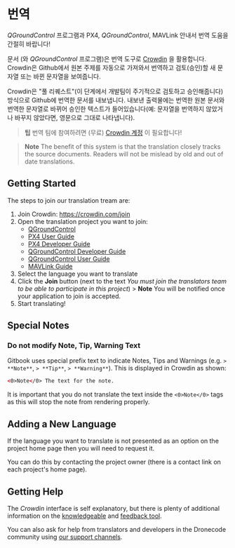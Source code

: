 # 번역

*QGroundControl* 프로그램과 PX4, *QGroundControl*, MAVLink 안내서 번역 도움을 간절히 바랍니다!

문서 (와 *QGroundControl* 프로그램)은 번역 도구로 [Crowdin](https://crowdin.com) 을 활용합니다. Crowdin은 Github에서 원본 주제를 자동으로 가져와서 번역하고 검토(승인)할 새 문자열 또는 바뀐 문자열을 보여줍니다.

Crowdin은 "풀 리퀘스트"(이 단계에서 개발팀이 주기적으로 검토하고 승인해줍니다) 방식으로 Github에 번역한 문서를 내보냅니다. 내보낸 출력물에는 번역한 원본 문서와 번역한 문자열로 바뀌어 승인한 텍스트가 들어있습니다(예: 문자열을 번역하지 않았거나 바꾸지 않았다면, 영문으로 그대로 나타냅니다).

> **팁** 번역 팀에 참여하려면 (무료) [Crowdin 계정](https://crowdin.com/join) 이 필요합니다!

<span></span>

> **Note** The benefit of this system is that the translation closely tracks the source documents. Readers will not be mislead by old and out of date translations.

## Getting Started

The steps to join our translation tream are:

1. Join Crowdin: https://crowdin.com/join
2. Open the translation project you want to join: 
    - [QGroundControl](https://crowdin.com/project/qgroundcontrol)
    - [PX4 User Guide](https://crowdin.com/project/px4-user-guide)
    - [PX4 Developer Guide](https://crowdin.com/project/px4-developer-guide)
    - [QGroundControl Developer Guide](https://crowdin.com/project/qgroundcontrol-developer-guide)
    - [QGroundControl User Guide](https://crowdin.com/project/qgroundcontrol-user-guide)
    - [MAVLink Guide](https://crowdin.com/project/mavlink)
3. Select the language you want to translate
4. Click the **Join** button (next to the text *You must join the translators team to be able to participate in this project*) > **Note** You will be notified once your application to join is accepted.
5. Start translating!

## Special Notes

### Do not modify Note, Tip, Warning Text

Gitbook uses special prefix text to indicate Notes, Tips and Warnings (e.g. `> **Note**`, `> **Tip**`, `> **Warning**`). This is displayed in Crowdin as shown:

```html
<0>Note</0> The text for the note.
```

It is important that you do not translate the text inside the `<0>Note</0>` tags as this will stop the note from rendering properly.

## Adding a New Language

If the language you want to translate is not presented as an option on the project home page then you will need to request it.

You can do this by contacting the project owner (there is a contact link on each project's home page).

## Getting Help

The *Crowdin* interface is self explanatory, but there is plenty of additional information on the [knowledgeable](https://support.crowdin.com/) and [feedback tool](https://crowdin.uservoice.com/forums/31787-collaborative-translation-tool).

You can also ask for help from translators and developers in the Dronecode community using [our support channels](../README.md#support).